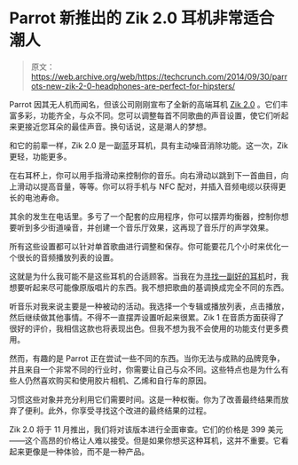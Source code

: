 # Parrot 新推出的 Zik 2.0 耳机非常适合潮人 

> 原文：<https://web.archive.org/web/https://techcrunch.com/2014/09/30/parrots-new-zik-2-0-headphones-are-perfect-for-hipsters/>

Parrot 因其无人机而闻名，但该公司刚刚宣布了全新的高端耳机 [Zik 2.0](https://web.archive.org/web/20221007041644/http://www.parrot.com/usa/products/zik2/) 。它们丰富多彩，功能齐全，与众不同。您可以调整每首不同歌曲的声音设置，使它们听起来更接近您耳朵的最佳声音。换句话说，这是潮人的梦想。

和它的前辈一样，Zik 2.0 是一副蓝牙耳机，具有主动噪音消除功能。这一次，Zik 更轻，功能更多。

在右耳杯上，你可以用手指滑动来控制你的音乐。向右滑动以跳到下一首曲目，向上滑动以提高音量，等等。你可以将手机与 NFC 配对，并插入音频电缆以获得更长的电池寿命。

其余的发生在电话里。多亏了一个配套的应用程序，你可以摆弄均衡器，控制你想要听到多少街道噪音，并创建一个音乐厅效果，这再现了音乐厅的声学效果。

所有这些设置都可以针对单首歌曲进行调整和保存。你可能要花几个小时来优化一个很长的音频播放列表的设置。

这就是为什么我可能不是这些耳机的合适顾客。当我在为[寻找一副好的耳机](https://web.archive.org/web/20221007041644/http://www.marco.org/headphones-closed-portable)时，我想要听起来尽可能像原版唱片的东西。我不想把歌曲的基调换成完全不同的东西。

听音乐对我来说主要是一种被动的活动。我选择一个专辑或播放列表，点击播放，然后继续做其他事情。不得不一直摆弄设置听起来很累。Zik 1 在音质方面获得了很好的评价，我相信这款也将表现出色。但我不想为我不会使用的功能支付更多费用。

然而，有趣的是 Parrot 正在尝试一些不同的东西。当你无法与成熟的品牌竞争，并且来自一个非常不同的行业时，你需要让自己与众不同。这些特点也是为什么有些人仍然喜欢购买和使用胶片相机、乙烯和自行车的原因。

习惯这些对象并充分利用它们需要时间。这是一种权衡。你为了改善最终结果而放弃了便利。此外，你享受寻找这个改进的最终结果的过程。

Zik 2.0 将于 11 月推出，我们将对该版本进行全面审查。它们的价格是 399 美元——这个高昂的价格让人难以接受。但是如果你想买这种耳机，这并不重要。它看起来更像是一种体验，而不是一种产品。